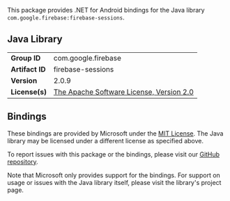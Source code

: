 This package provides .NET for Android bindings for the Java library `com.google.firebase:firebase-sessions`.

## Java Library

| | |
|-|-|
| **Group ID** | com.google.firebase |
| **Artifact ID** | firebase-sessions |
| **Version** | 2.0.9 |
| **License(s)** | [The Apache Software License, Version 2.0](http://www.apache.org/licenses/LICENSE-2.0.txt) |

## Bindings

These bindings are provided by Microsoft under the [MIT License](https://opensource.org/licenses/MIT). The Java
library may be licensed under a different license as specified above.

To report issues with this package or the bindings, please visit our [GitHub repository](https://aka.ms/android-libraries).

Note that Microsoft only provides support for the bindings. For support on
usage or issues with the Java library itself, please visit the library's project page.

